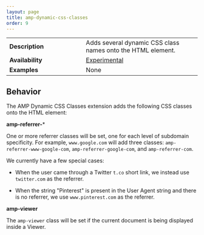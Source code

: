 ```yaml
---
layout: page
title: amp-dynamic-css-classes
order: 9
---
```


<!---
Copyright 2015 The AMP HTML Authors. All Rights Reserved.

Licensed under the Apache License, Version 2.0 (the "License");
you may not use this file except in compliance with the License.
You may obtain a copy of the License at

      http://www.apache.org/licenses/LICENSE-2.0

Unless required by applicable law or agreed to in writing, software
distributed under the License is distributed on an "AS-IS" BASIS,
WITHOUT WARRANTIES OR CONDITIONS OF ANY KIND, either express or implied.
See the License for the specific language governing permissions and
limitations under the License.

-->



<table>
  <tr>
    <td width="40%"><strong>Description</strong></td>
    <td>Adds several dynamic CSS class names onto the HTML element.</td>
  </tr>
  <tr>
    <td width="40%"><strong>Availability</strong></td>
    <td><a href="https://www.ampproject.org/docs/reference/experimental.html">Experimental</a></td>
  </tr>
  <tr>
    <td width="40%"><strong>Examples</strong></td>
    <td>None</td>
  </tr>
</table>

## Behavior

The AMP Dynamic CSS Classes extension adds the following CSS classes
onto the HTML element:

**amp-referrer-***

One or more referrer classes will be set, one for each level of
subdomain specificity. For example, `www.google.com` will add three
classes: `amp-referrer-www-google-com`, `amp-referrer-google-com`, and
`amp-referrer-com`.

We currently have a few special cases:

- When the user came through a Twitter `t.co` short link, we instead use
  `twitter.com` as the referrer.

- When the string "Pinterest" is present in the User Agent string and
  there is no referrer, we use `www.pinterest.com` as the referrer.

**amp-viewer**

The `amp-viewer` class will be set if the current document is being
displayed inside a Viewer.
